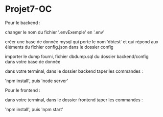# Projet7-OC

Pour le backend :

changer le nom du fichier '.envExemple' en '.env'

créer une base de donnée mysql qui porte le nom ‘dbtest’ et qui répond aux éléments du fichier config.json dans le dossier config

importer le dump fourni, fichier dbdump.sql du dossier backend/config dans votre base de donnée

dans votre terminal, dans le dossier backend taper les commandes :

'npm install', puis
'node server'

Pour le frontend : 

dans votre terminal, dans le dossier frontend taper les commandes :

'npm install', puis
'npm start'